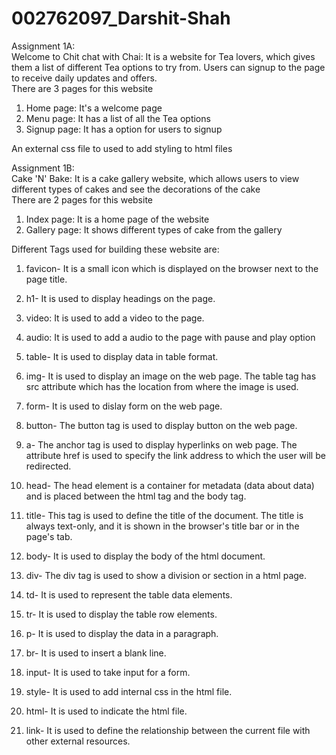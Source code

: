 # 002762097_Darshit-Shah

Assignment 1A:  \
Welcome to Chit chat with Chai: It is a website for Tea lovers, which gives them a list of different Tea options to try from. Users can signup to the page to receive daily updates and offers.  \
There are 3 pages for this website  
1. Home page: It's a welcome page 
2. Menu page: It has a list of all the Tea options 
3. Signup page: It has a option for users to signup 

An external css file to used to add styling to html files 

Assignment 1B: \
Cake 'N' Bake: It is a cake gallery website, which allows users to view different types of cakes and see the decorations of the cake \
There are 2 pages for this website 
1. Index page: It is a home page of the website 
2. Gallery page: It shows different types of cake from the gallery 

Different Tags used for building these website are: 
1. favicon- It is a small icon which is displayed on the browser next to the page title.

2. h1- It is used to display headings on the page.

3. video: It is used to add a video to the page.

4. audio: It is used to add a audio to the page with pause and play option

5. table- It is used to display data in table format. 

6. img- It is used to display an image on the web page. The table tag has src attribute which has the location from where the image is used.

7. form- It is used to dislay form on the web page. 

8. button- The button tag is used to display button on the web page.

9. a- The anchor tag is used to display hyperlinks on web page. 
The attribute href is used to specify the link address to which the user will be redirected.

10. head- The head element is a container for metadata (data about data) and is placed between the html tag and the body tag.

11. title- This tag is used to define the title of the document. The title is always text-only, and it is shown in the browser's title bar or in the page's tab.

12. body- It is used to display the body of the html document.

13. div- The div tag is used to show a division or section in a html page.

14. td- It is used to represent the table data elements.

15. tr- It is used to display the table row elements.

16. p- It is used to display the data in a paragraph.

17. br- It is used to insert a blank line.

18. input- It is used to take input for a form.

19. style- It is used to add internal css in the html file.

20. html- It is used to indicate the html file.

21. link- It is used to define the relationship between the current file with other external resources.
